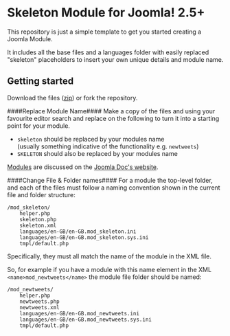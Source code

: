 Skeleton Module for Joomla! 2.5+
================================

This repository is just a simple template to get you started creating a Joomla Module.

It includes all the base files and a languages folder with easily replaced "skeleton" placeholders to insert your own unique details and module name.

Getting started
---------------
Download the files ([zip][3]) or fork the repository.

####Replace Module Name####
Make a copy of the files and using your favourite editor search and replace on the following to turn it into a starting point for your module.

- `skeleton` should be replaced by your modules name<br />(usually something indicative of the functionality e.g. `newtweets`)
- `SKELETON` should also be replaced by your modules name

[Modules][1] are discussed on the [Joomla Doc's website][2].

####Change File & Folder names####
For a module the top-level folder, and each of the files must follow a naming convention shown in the current file and folder structure:

	/mod_skeleton/
		helper.php
		skeleton.php
		skeleton.xml
		languages/en-GB/en-GB.mod_skeleton.ini
		languages/en-GB/en-GB.mod_skeleton.sys.ini
		tmpl/default.php

Specifically, they must all match the name of the module in the XML file.


So, for example if you have a module with this name element in the XML `<name>mod_newtweets</name>` the module file folder should be named:

	/mod_newtweets/
		helper.php
		newtweets.php
		newtweets.xml
		languages/en-GB/en-GB.mod_newtweets.ini
		languages/en-GB/en-GB.mod_newtweets.sys.ini
		tmpl/default.php

[1]: http://docs.joomla.org/Module_Development
[2]: http://docs.joomla.org
[3]: https://github.com/cppl/Skeleton-Module-for-Joomla/archive/master.zip